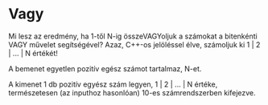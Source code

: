 # Vagy
Mi lesz az eredmény, ha 1-től N-ig összeVAGYoljuk a számokat a bitenkénti VAGY művelet segítségével? Azaz, C++-os jelöléssel élve, számoljuk ki 1 | 2 | ... | N értékét!

A bemenet egyetlen pozitív egész számot tartalmaz, N-et.

A kimenet 1 db pozitív egyész szám legyen, 1 | 2 | ... | N értéke, természetesen (az inputhoz hasonlóan) 10-es számrendszerben kifejezve.
